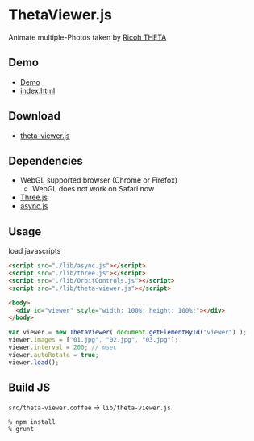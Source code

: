 # ThetaViewer.js
Animate multiple-Photos taken by [Ricoh THETA](https://theta360.com/en/)

## Demo

- [Demo](http://shokai.github.io/theta-viewer.js)
- [index.html](https://github.com/shokai/theta-viewer.js/blob/master/index.html)


## Download

- [theta-viewer.js](https://raw.github.com/shokai/theta-viewer.js/master/lib/theta-viewer.js)


## Dependencies

- WebGL supported browser (Chrome or Firefox)
  - WebGL does not work on Safari now
- [Three.js](https://github.com/mrdoob/three.js)
- [async.js](https://github.com/caolan/async)


## Usage

load javascripts
```html
<script src="./lib/async.js"></script>
<script src="./lib/three.js"></script>
<script src="./lib/OrbitControls.js"></script>
<script src="./lib/theta-viewer.js"></script>
```

```html
<body>
  <div id="viewer" style="width: 100%; height: 100%;"></div>
</body>
```

```javascript
var viewer = new ThetaViewer( document.getElementById("viewer") );
viewer.images = ["01.jpg", "02.jpg", "03.jpg"];
viewer.interval = 200; // msec
viewer.autoRotate = true;
viewer.load();
```

## Build JS

`src/theta-viewer.coffee` -> `lib/theta-viewer.js`

    % npm install
    % grunt
